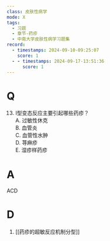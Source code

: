 ```yaml
---
class: 皮肤性病学
mode: X
tags:
  - 习题
  - 章节-药疹
  - 中南大学皮肤性病学习题集
record:
  - timestamps: 2024-09-10-09:25:07
    score: 1
  - - timestamps: 2024-09-17-13:51:36
      score: 1
---
```


# Q
13. Ⅰ型变态反应主要引起哪些药疹？  
A. 过敏性休克  
B. 血管炎  
C. 血管性水肿  
D. 荨麻疹  
E. 湿疹样药疹  
# A
ACD
# D
1. [[药疹的超敏反应机制分型]]